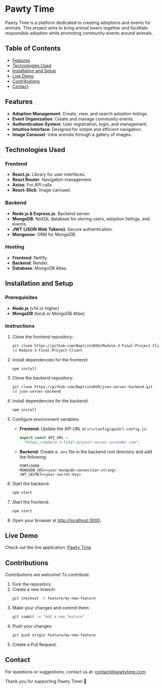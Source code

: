 # Pawty Time

Pawty Time is a platform dedicated to creating adoptions and events for animals. This project aims to bring animal lovers together and facilitate responsible adoption while promoting community events around animals.

## Table of Contents

- [Features](#features)
- [Technologies Used](#technologies-used)
- [Installation and Setup](#installation-and-setup)
- [Live Demo](#live-demo)
- [Contributions](#contributions)
- [Contact](#contact)

## Features

- **Adoption Management**: Create, view, and search adoption listings.
- **Event Organization**: Create and manage community events.
- **Authentication System**: User registration, login, and management.
- **Intuitive Interface**: Designed for simple and efficient navigation.
- **Image Carousel**: View animals through a gallery of images.

## Technologies Used

### Frontend

- **React.js**: Library for user interfaces.
- **React Router**: Navigation management.
- **Axios**: For API calls.
- **React-Slick**: Image carousel.

### Backend

- **Node.js & Express.js**: Backend server.
- **MongoDB**: NoSQL database for storing users, adoption listings, and events.
- **JWT (JSON Web Tokens)**: Secure authentication.
- **Mongoose**: ORM for MongoDB.

### Hosting

- **Frontend**: Netlify.
- **Backend**: Render.
- **Database**: MongoDB Atlas.

## Installation and Setup

### Prerequisites

- **Node.js** (v14 or higher)
- **MongoDB** (local or MongoDB Atlas)

### Instructions

1. Clone the frontend repository:
   ```bash
   git clone https://github.com/BaptisteDSH/Module-3-Final-Project-Client.git
   cd Module-3-Final-Project-Client
   ```
2. Install dependencies for the frontend:

   ```bash
   npm install
   ```

3. Clone the backend repository:

   ```bash
   git clone https://github.com/BaptisteDSH/json-server-backend.git
   cd json-server-backend
   ```

4. Install dependencies for the backend:

   ```bash
   npm install
   ```

5. Configure environment variables:

   - **Frontend**: Update the API URL in `src/config/apiUrl.config.js`:

     ```javascript
     export const API_URL =
       "https://module-3-final-project-server.onrender.com";
     ```

   - **Backend**: Create a `.env` file in the backend root directory and add the following:
     ```
     PORT=5000
     MONGODB_URI=<your-mongodb-connection-string>
     JWT_SECRET=<your-secret-key>
     ```

6. Start the backend:

   ```bash
   npm start
   ```

7. Start the frontend:

   ```bash
   npm start
   ```

8. Open your browser at [http://localhost:3000](http://localhost:3000).

## Live Demo

Check out the live application: [Pawty Time](https://module-3-final-project-server.onrender.com)

## Contributions

Contributions are welcome! To contribute:

1. Fork the repository.
2. Create a new branch:
   ```bash
   git checkout -b feature/my-new-feature
   ```
3. Make your changes and commit them:
   ```bash
   git commit -m "Add a new feature"
   ```
4. Push your changes:
   ```bash
   git push origin feature/my-new-feature
   ```
5. Create a Pull Request.

## Contact

For questions or suggestions, contact us at: contact@pawtytime.com.

Thank you for supporting Pawty Time! 🐾
